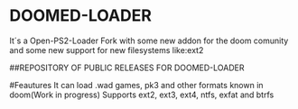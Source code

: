 # DOOMED-LOADER
It´s a Open-PS2-Loader Fork with some new addon for the doom comunity and 
some new support for new filesystems like:ext2

##REPOSITORY OF PUBLIC RELEASES FOR DOOMED-LOADER

#Feautures
It can load .wad games, pk3 and other formats known in doom(Work in progress)
Supports ext2, ext3, ext4, ntfs, exfat and btrfs
